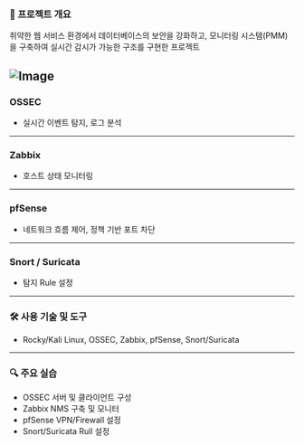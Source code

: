 ### 📌 프로젝트 개요

취약한 웹 서비스 환경에서 데이터베이스의 보안을 강화하고, 모니터링 시스템(PMM)을 구축하여 실시간 감시가 가능한 구조를 구현한 프로젝트

![Image](https://github.com/user-attachments/assets/781aa068-34fc-4a6c-a8c0-250b354cde86)
---

### OSSEC
- 실시간 이벤트 탐지, 로그 분석
  
---

### Zabbix
- 호스트 상태 모니터링
  
---

### pfSense
- 네트워크 흐름 제어, 정책 기반 포트 차단

---

### Snort / Suricata
- 탐지 Rule 설정

---

### 🛠 사용 기술 및 도구

- Rocky/Kali Linux, OSSEC, Zabbix, pfSense, Snort/Suricata

---

### 🔍 주요 실습

- OSSEC 서버 및 클라이언트 구성
- Zabbix NMS 구축 및 모니터
- pfSense VPN/Firewall 설정
- Snort/Suricata Rull 설정
